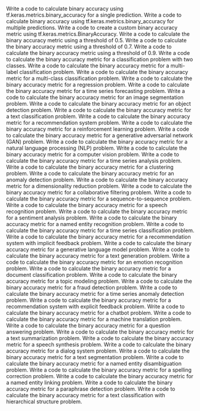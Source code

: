 Write a code to calculate binary accuracy using tf.keras.metrics.binary_accuracy for a single prediction.
Write a code to calculate binary accuracy using tf.keras.metrics.binary_accuracy for multiple predictions.
Write a code to create a custom binary accuracy metric using tf.keras.metrics.BinaryAccuracy.
Write a code to calculate the binary accuracy metric using a threshold of 0.5.
Write a code to calculate the binary accuracy metric using a threshold of 0.7.
Write a code to calculate the binary accuracy metric using a threshold of 0.9.
Write a code to calculate the binary accuracy metric for a classification problem with two classes.
Write a code to calculate the binary accuracy metric for a multi-label classification problem.
Write a code to calculate the binary accuracy metric for a multi-class classification problem.
Write a code to calculate the binary accuracy metric for a regression problem.
Write a code to calculate the binary accuracy metric for a time series forecasting problem.
Write a code to calculate the binary accuracy metric for an image segmentation problem.
Write a code to calculate the binary accuracy metric for an object detection problem.
Write a code to calculate the binary accuracy metric for a text classification problem.
Write a code to calculate the binary accuracy metric for a recommendation system problem.
Write a code to calculate the binary accuracy metric for a reinforcement learning problem.
Write a code to calculate the binary accuracy metric for a generative adversarial network (GAN) problem.
Write a code to calculate the binary accuracy metric for a natural language processing (NLP) problem.
Write a code to calculate the binary accuracy metric for a computer vision problem.
Write a code to calculate the binary accuracy metric for a time series analysis problem.
Write a code to calculate the binary accuracy metric for a clustering problem.
Write a code to calculate the binary accuracy metric for an anomaly detection problem.
Write a code to calculate the binary accuracy metric for a dimensionality reduction problem.
Write a code to calculate the binary accuracy metric for a collaborative filtering problem.
Write a code to calculate the binary accuracy metric for a sequence-to-sequence problem.
Write a code to calculate the binary accuracy metric for a speech recognition problem.
Write a code to calculate the binary accuracy metric for a sentiment analysis problem.
Write a code to calculate the binary accuracy metric for a named entity recognition problem.
Write a code to calculate the binary accuracy metric for a time series classification problem.
Write a code to calculate the binary accuracy metric for a recommendation system with implicit feedback problem.
Write a code to calculate the binary accuracy metric for a generative language model problem.
Write a code to calculate the binary accuracy metric for a text generation problem.
Write a code to calculate the binary accuracy metric for an emotion recognition problem.
Write a code to calculate the binary accuracy metric for a document classification problem.
Write a code to calculate the binary accuracy metric for a topic modeling problem.
Write a code to calculate the binary accuracy metric for a fraud detection problem.
Write a code to calculate the binary accuracy metric for a time series anomaly detection problem.
Write a code to calculate the binary accuracy metric for a recommendation system with explicit feedback problem.
Write a code to calculate the binary accuracy metric for a chatbot problem.
Write a code to calculate the binary accuracy metric for a machine translation problem.
Write a code to calculate the binary accuracy metric for a question answering problem.
Write a code to calculate the binary accuracy metric for a text summarization problem.
Write a code to calculate the binary accuracy metric for a speech synthesis problem.
Write a code to calculate the binary accuracy metric for a dialog system problem.
Write a code to calculate the binary accuracy metric for a text segmentation problem.
Write a code to calculate the binary accuracy metric for a named entity disambiguation problem.
Write a code to calculate the binary accuracy metric for a spelling correction problem.
Write a code to calculate the binary accuracy metric for a named entity linking problem.
Write a code to calculate the binary accuracy metric for a paraphrase detection problem.
Write a code to calculate the binary accuracy metric for a text classification with hierarchical structure problem.